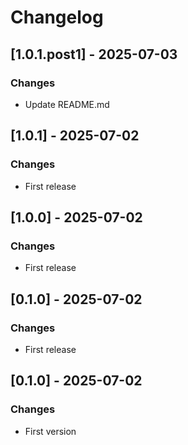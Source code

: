 # Changelog

## [1.0.1.post1] - 2025-07-03

 ### Changes
- Update README.md



## [1.0.1] - 2025-07-02

 ### Changes
- First release


## [1.0.0] - 2025-07-02

 ### Changes
- First release


## [0.1.0] - 2025-07-02

 ### Changes
- First release


## [0.1.0] - 2025-07-02

 ### Changes
- First version

